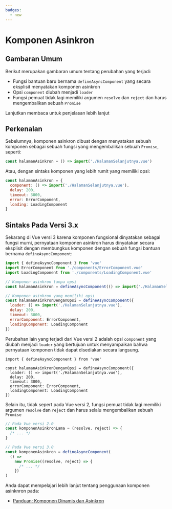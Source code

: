 ```yaml
---
badges:
  - new
---
```


# Komponen Asinkron <MigrationBadges :badges="$frontmatter.badges" />

## Gambaran Umum

Berikut merupakan gambaran umum tentang perubahan yang terjadi:

- Fungsi bantuan baru bernama `defineAsyncComponent` yang secara eksplisit menyatakan komponen asinkron
- Opsi `component` diubah menjadi `loader`
- Fungsi pemuat tidak lagi memiliki argumen `resolve` dan `reject` dan harus mengembalikan sebuah `Promise`

Lanjutkan membaca untuk penjelasan lebih lanjut

## Perkenalan

Sebelumnya, komponen asinkron dibuat dengan menyatakan sebuah komponen sebagai sebuah fungsi yang mengembalikan sebuah `Promise`, seperti:

```js
const halamanAsinkron = () => import('./HalamanSelanjutnya.vue')
```

Atau, dengan sintaks komponen yang lebih rumit yang memiliki opsi:

```js
const halamanAsinkron = {
  component: () => import('./HalamanSelanjutnya.vue'),
  delay: 200,
  timeout: 3000,
  error: ErrorComponent,
  loading: LoadingComponent
}
```

## Sintaks Pada Versi 3.x

Sekarang di Vue versi 3 karena komponen fungsional dinyatakan sebagai fungsi murni, pernyataan komponen asinkron harus dinyatakan secara eksplisit dengan membungkus komponen dengan sebuah fungsi bantuan bernama `defineAsyncComponent`:

```js
import { defineAsyncComponent } from 'vue'
import ErrorComponent from './components/ErrorComponent.vue'
import LoadingComponent from './components/LoadingComponent.vue'

// Komponen asinkron tanpa opsi
const halamanAsinkron = defineAsyncComponent(() => import('./HalamanSelanjutnya.vue'))

// Komponen asinkron yang memiliki opsi
const halamanAsinkronDenganOpsi = defineAsyncComponent({
  loader: () => import('./HalamanSelanjutnya.vue'),
  delay: 200,
  timeout: 3000,
  errorComponent: ErrorComponent,
  loadingComponent: LoadingComponent
})
```

Perubahan lain yang terjadi dari Vue versi 2 adalah opsi `component` yang diubah menjadi `loader` yang bertujuan untuk menyampaikan bahwa pernyataan komponen tidak dapat disediakan secara langsung.

```js{4}
import { defineAsyncComponent } from 'vue'

const halamanAsinkronDenganOpsi = defineAsyncComponent({
  loader: () => import('./HalamanSelanjutnya.vue'),
  delay: 200,
  timeout: 3000,
  errorComponent: ErrorComponent,
  loadingComponent: LoadingComponent
})
```

Selain itu, tidak sepert pada Vue versi 2, fungsi pemuat tidak lagi memiliki argumen `resolve` dan `reject` dan harus selalu mengembalikan sebuah `Promise`

```js
// Pada Vue versi 2.0
const komponenAsinkronLama = (resolve, reject) => {
  /* ... */
}

// Pada Vue versi 3.0
const komponenAsinkron = defineAsyncComponent(
  () =>
    new Promise((resolve, reject) => {
      /* ... */
    })
)
```

Anda dapat mempelajari lebih lanjut tentang penggunaan komponen asinknron pada:

- [Panduan: Komponen Dinamis dan Asinkron](/guide/component-dynamic-async.html#dynamic-components-with-keep-alive)
